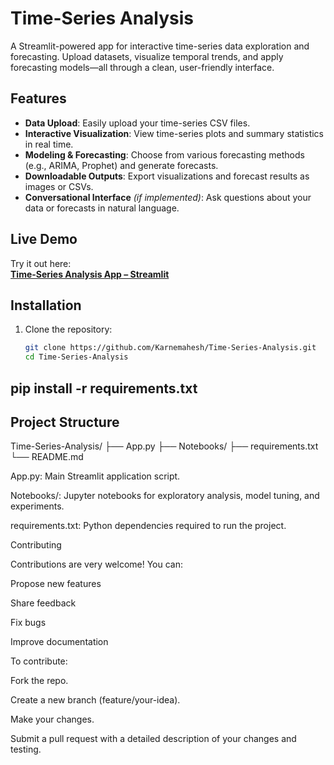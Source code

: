 # Time-Series Analysis

A Streamlit-powered app for interactive time-series data exploration and forecasting. Upload datasets, visualize temporal trends, and apply forecasting models—all through a clean, user-friendly interface.

## Features

- **Data Upload**: Easily upload your time-series CSV files.
- **Interactive Visualization**: View time-series plots and summary statistics in real time.
- **Modeling & Forecasting**: Choose from various forecasting methods (e.g., ARIMA, Prophet) and generate forecasts.
- **Downloadable Outputs**: Export visualizations and forecast results as images or CSVs.
- **Conversational Interface** *(if implemented)*: Ask questions about your data or forecasts in natural language.

## Live Demo

Try it out here:  
**[Time-Series Analysis App – Streamlit](https://time-series-analysis-dbv9gdeccbd5fszpqsaryp.streamlit.app/)**

## Installation

1. Clone the repository:
   ```bash
   git clone https://github.com/Karnemahesh/Time-Series-Analysis.git
   cd Time-Series-Analysis
## pip install -r requirements.txt

## Project Structure
Time-Series-Analysis/
├── App.py
├── Notebooks/
├── requirements.txt
└── README.md

App.py: Main Streamlit application script.

Notebooks/: Jupyter notebooks for exploratory analysis, model tuning, and experiments.

requirements.txt: Python dependencies required to run the project.

Contributing

Contributions are very welcome! You can:

Propose new features

Share feedback

Fix bugs

Improve documentation

To contribute:

Fork the repo.

Create a new branch (feature/your-idea).

Make your changes.

Submit a pull request with a detailed description of your changes and testing.
